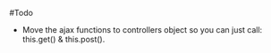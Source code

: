 #Todo

 - Move the ajax functions to controllers object so you can just call: this.get() & this.post().